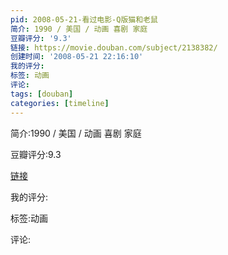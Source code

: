 ```yaml
---
pid: 2008-05-21-看过电影-Q版猫和老鼠
简介: 1990 / 美国 / 动画 喜剧 家庭
豆瓣评分: '9.3'
链接: https://movie.douban.com/subject/2138382/
创建时间: '2008-05-21 22:16:10'
我的评分:
标签: 动画
评论:
tags: [douban]
categories: [timeline]
---
```

简介:1990 / 美国 / 动画 喜剧 家庭

豆瓣评分:9.3

[链接](https://movie.douban.com/subject/2138382/)

我的评分:

标签:动画

评论:

